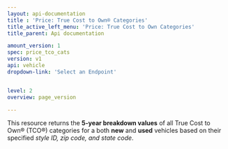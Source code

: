 ```yaml
---
layout: api-documentation
title : 'Price: True Cost to Own® Categories'
title_active_left_menu: 'Price: True Cost to Own Categories'
title_parent: Api documentation

amount_version: 1
spec: price_tco_cats
version: v1
api: vehicle
dropdown-link: 'Select an Endpoint'


level: 2
overview: page_version

---
```


This resource returns the **5-year breakdown values** of all True Cost to Own® (TCO®) categories for a both **new** and **used** vehicles based on their specified *style ID, zip code, and state code*.
